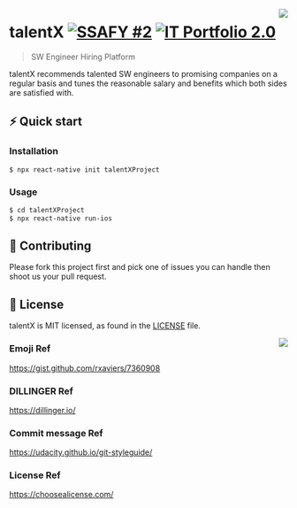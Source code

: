 <a href="https://www.talentx.co.kr"><img src="symbol.png" align="right" /></a>

# talentX [![SSAFY #2][SSAFY#2BADGE]][SSAFYHOMEPAGE] [![IT Portfolio 2.0][ITPORTFOLIO2.0BADGE]][ITPORTFOLIOTEMPLATE] 

> SW Engineer Hiring Platform

talentX recommends talented SW engineers to promising companies on a regular basis and tunes the reasonable salary and benefits which both sides are satisfied with.


## ⚡️ Quick start

### Installation

    $ npx react-native init talentXProject

### Usage

```sh
$ cd talentXProject
$ npx react-native run-ios
```

## 🍴 Contributing

Please fork this project first and pick one of issues you can handle then shoot us your pull request.

## 📄 License

talentX is MIT licensed, as found in the [LICENSE][LICENSE] file.

<a href="https://www.talentx.co.kr"><img src="logo.png" align="right" /></a>



[SSAFY#2BADGE]: https://img.shields.io/badge/SSAFY-2%EA%B8%B0-blue
[ITPORTFOLIO2.0BADGE]: https://img.shields.io/badge/IT%ED%8F%AC%ED%8A%B8%ED%8F%B4%EB%A6%AC%EC%98%A4-2.0-blue
[CIS]: https://github.com/ArthurSHan/ITPORTFOLIO/blob/master/symbol.png
[CIL]: https://github.com/ArthurSHan/ITPORTFOLIO/blob/master/logo.png
[SSAFYHOMEPAGE]: https://www.ssafy.com/
[ITPORTFOLIOTEMPLATE]: https://docs.google.com/presentation/d/1paXAZDGyRnyS9EiZccDoD_yGR4pJ5etSK_tVZyhtf3k/edit?usp=sharing
[HOMEPAGE]: https://www.talentx.co.kr
[LICENSE]: https://github.com/ArthurSHan/ITPORTFOLIO/blob/master/LICENSE

### Emoji Ref
https://gist.github.com/rxaviers/7360908

### DILLINGER Ref
https://dillinger.io/

### Commit message Ref
https://udacity.github.io/git-styleguide/

### License Ref
https://choosealicense.com/
